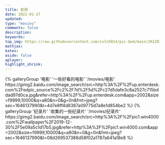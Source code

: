 ```yaml
---
title: 影视
date: 2022-01-27
updated:
type: "movies"
comments: false
description:
keywords:
top_img: https://raw.githubusercontent.com/ssln5014/pic-bed/main/202201291423592.jpg
mathjax:
katex:
aside: false
aplayer:
highlight_shrink:
---
```

<!--     
    title	【必需】页面标题
    date	【必需】页面创建日期
    type	【必需】标籤、分类和友情链接三个页面需要配置
    updated	【可选】页面更新日期
    description	【可选】页面描述
    keywords	【可选】页面关键字
    comments	【可选】显示页面评论模块(默认 true)
    top_img	【可选】页面顶部图片
    mathjax	【可选】显示mathjax(当设置mathjax的per_page: false时，才需要配置，默认 false)
    katex	【可选】显示katex(当设置katex的per_page: false时，才需要配置，默认 false)
    aside	【可选】显示侧边栏 (默认 true)
    aplayer	【可选】在需要的页面加载aplayer的js和css,请参考文章下面的音乐 配置
    highlight_shrink	【可选】配置代码框是否展开(true/false)(默认为设置中highlight_shrink的配置) 
    -->
<div class="gallery-group-main">
{% galleryGroup '电影' '一些好看的电影' '/movies/电影' https://gimg2.baidu.com/image_search/src=http%3A%2F%2Fup.enterdesk.com%2Fedpic_source%2Fc2%2F7d%2F5d%2Fc27d5dafe3c8a2527c715bddad97d0ca.jpg&refer=http%3A%2F%2Fup.enterdesk.com&app=2002&size=f9999,10000&q=a80&n=0&g=0n&fmt=jpeg?sec=1646137990&t=4d7e8ff4d8387a09775d7a8e1d854be2 %}
{% galleryGroup '纪录片' '收集的一些纪录片' '/movies/纪录片' https://gimg2.baidu.com/image_search/src=http%3A%2F%2Fpic1.win4000.com%2Fwallpaper%2F2019-12-30%2F5e09a5c1d17b5.jpg&refer=http%3A%2F%2Fpic1.win4000.com&app=2002&size=f9999,10000&q=a80&n=0&g=0n&fmt=jpeg?sec=1646137990&t=08d269537388d58f02a1787a641a18e8 %}
</div>